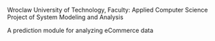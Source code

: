 Wroclaw University of Technology, Faculty: Applied Computer Science
Project of System Modeling and Analysis

A prediction module for analyzing eCommerce data



